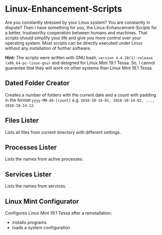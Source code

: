 # Linux-Enhancement-Scripts
Are you constantly stressed by your Linux system? You are constantly in dispute?
Then I have something for you, the Linux-Enhancement-Scripts for a better, trustworthy cooperation
between humans and machines. That scripts should simplify your life and give you more control over your operating system.
Most scripts can be directly executed under Linux without any installation of further software.

**Hint:** The scripts were written with GNU bash, `version 4.4.20(1)-release (x86_64-pc-linux-gnu)` and designed for Linux Mint 19.1 Tessa.
So, I cannot guarantee that they will work on other systems than Linux Mint 19.1 Tessa.

## Dated Folder Creator
Creates a number of folders with the current date and a count with padding in the format `yyyy-MM-dd-[count]`
e.g. `2018-10-14-01, 2018-10-14-02, ..., 2018-10-14-12`.

## Files Lister
Lists all files from current directory with different settings.

## Processes Lister
Lists the names from active processes.

## Services Lister
Lists the names from services.

## Linux Mint Configurator
Configures Linux Mint 19.1 Tessa after a reinstallation:
- installs programs
- loads a system configuration
